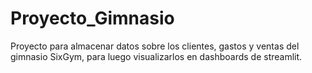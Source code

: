 # Proyecto_Gimnasio
Proyecto para almacenar datos sobre los clientes, gastos y ventas del gimnasio SixGym, para luego visualizarlos en dashboards de streamlit.
